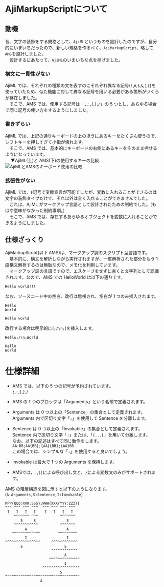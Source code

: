 # AjiMarkupScriptについて
## 動機

昔、文字の装飾をする規格として、`AjiML`というものを設計したのですが、自分的にいまいちだったので、新しい規格を作るべく、`AjiMarkupScript`、略して`AMS`を設計しました。  
　設計するにあたって、`AjiML`のいまいちな点を挙げました。

### 構文に一貫性がない

AjiML では、それぞれの種類の文を表すのにそれぞれ異なる記号(`!`,`#`,`$`,`&`,`[`,`{`)を使っていたため、似た機能に対して異なる記号を用いる必要がある箇所がいくらか存在しました。  
　そこで、AMS では、使用する記号は「`;`,`:`,`{`,`}`,`/`」の 5 つとし、あらゆる場合で同じ記号の使い方をするようにしました。

### 書きずらい

AjiML では、上記の通りキーボードの上のほうにあるキーをたくさん使うので、シフトキーを押しすぎて小指が壊れます。  
　そこで、AMS では、基本的にキーボードの右側にあるキーをそのまま押せるようになっています。  
　 ▼AjiML(上)と AMS(下)の使用するキーの比較
![AjiMLとAMSのキーボード使用の比較](https://drive.google.com/uc?id=11HJ5tAQp85_wojD1zCN70C_uB5qMrnvv "上：AjiML、下：AMS")

### 拡張性がない

AjiML では、`$`記号で変数宣言が可能でしたが、変数に入れることができるのは文字の装飾タイプだけで、それ以外は全く入れることができませんでした。  
　これは、AjiML がマークアップ言語として設計されたための制約でした。(もはや意味がなかった制約事項。)  
　そこで、AMS では、存在するあらゆるオブジェクトを変数に入れることができるようにしました。

## 仕様ざっくり

AjiMarkupScript(以下 AMS)は、マークアップ調のスクリプト型言語です。  
　基本的に、構文を解析しながら実行されますが、一度解析された部分をもう 1 度構文解析するのは無駄なので、メモ化を利用しています。  
　マークアップ調の言語ですので、エスケープをせずに書くと文字列として認識されます。なので、AMS での HelloWorld は以下の通りです。

```:helloworld.ams
Hello world!!!
```

なお、ソースコード中の空白、改行は無視され、空白が 1 つのみ挿入されます。

```:ignorebreaking.ams
Hello
World
```

```:実行結果
Hello world
```

改行する場合は明示的に(`;/\n;`)を挿入します。

```:breakingexplicitly.ams
Hello;/\n;World
```

```:実行結果
Hello
World
```

# 仕様詳細

-   AMS では、以下の 5 つの記号が予約されています。  
    `;`,`:`,`{`,`}`,`/`
-   AMS の 1 つのブロックは「Arguments」という名前で定義されます。
-   Arguments は 0 つ以上の「Sentence」の集合として定義されます。  
    Arguments 内で区切り文字「`;`」を使用して Sentence を分離します。
-   Sentence は 0 つ以上の「Invokable」の集合として定義されます。  
     Sentence 内で区切り文字「`:`」または、「`{...}`」を用いて分離します。  
    なお、以下の記述はすべて同じ動作をします。  
    `AA:BB;AA{BB};{AA}{BB};{AA}BB`  
    この場合では、シンプルな「`:`」を使用すると良いでしょう。
-   Invokable は最大で 1 つの Arguments を保持します。

-   AMSでは，`:`,`{}`による呼び出し文と、`/`による変数文のみがサポートされます。

AMS の階層構造を図に示すと以下のようになります。
(`A:Arguments,S:Sentence,I:Invokable`)

```:AMSの階層構造
PPP{QQQ:RRR;SSS};WWW{XXX{YYY:ZZZ}}
^^^ ^^^ ^^^ ^^^  ^^^ ^^^ ^^^ ^^^
 I   I   I   I    I   I   I   I
    ^^^^^^^ ^^^          ^^^^^^^
       S     S              S
    ^^^^^^^^^^^          ^^^^^^^
         A                  A
   ^^^^^^^^^^^^^        ^^^^^^^^^
         I                  I
^^^^^^^^^^^^^^^^     ^^^^^^^^^^^^
       S                   S
                     ^^^^^^^^^^^^
                           A
                    ^^^^^^^^^^^^^^
                           I
                 ^^^^^^^^^^^^^^^^^
                         S
^^^^^^^^^^^^^^^^^^^^^^^^^^^^^^^^^^
                A
```

